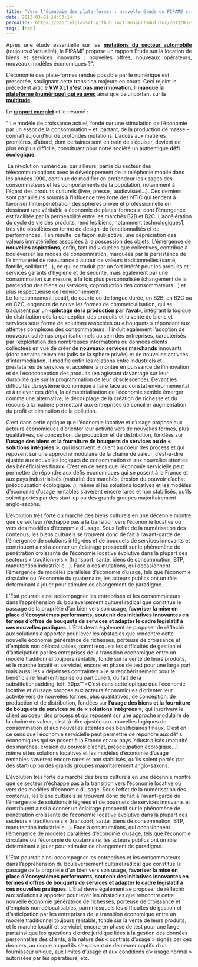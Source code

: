 ```yaml
---
title: "Vers l'économie des plate-formes : nouvelle étude du PIPAME sur la location de biens et services"
date: 2013-03-01 14:53:14
permalink: https://gabrielplassat.github.io/transportsdufutur/2013/03/vers-leconomie-des-plate-formes-nouvelle-etude-du-pipame-sur-la-location-de-biens-et-services.html
tags: [nan]
---
```


<p style="text-align: justify">Après une étude essentielle sur les <a href="https://gabrielplassat.github.io/transportsdufutur/2010/05/les-mutations-du-secteur-automobile-le-rapport-du-pole-interministeriel-de-prospective.html" target="_blank"><strong>mutations du secteur automobile</strong> </a>(toujours d'actualité), le PIPAME propose un rapport Étude sur la location de biens et services innovants : nouvelles offres, nouveaux opérateurs, nouveaux modèles économiques ?".</p> <p style=""text-align: justify"">L'économie des plate-formes rendue possible par le numérique est presentée, soulignant cette transition majeure en cours. Ceci rejoint le précédent article <strong><a href="https://gabrielplassat.github.io/transportsdufutur/2013/02/vw-xl1-prefigure-sans-doute-lautomobile-du-futur-ce-vehicule-objet-etait-previsible-depuis-des-dizaines-dannees.html"" target=""_blank"">VW XL1 n'est pas une innovation. Il manque la plateforme (numérique) qui va avec</a></strong> ainsi que celui portant sur la <strong><a href="https://gabrielplassat.github.io/transportsdufutur/2013/02/les-transports-a-lage-de-la-multitude.html"" target=""_blank"">multitude</a></strong>.</p> <p style=""text-align: justify"">Le <strong><a href=""http://www.dgcis.redressement-productif.gouv.fr/files/directions_services/etudes-et-statistiques/prospective/Rapport-PIPAME-location-de-biens-et-services.pdf?goback=%2Egsm_2695799_1_*2_*2_*2_lna_PENDING_*2"" target=""_blank"">rapport complet</a></strong> et le résumé : </p>   <!--more-->  <p style=""text-align: justifypadding-left: 30px"">" Le modèle de croissance actuel, fondé sur une stimulation de l’économie par un essor de la consommation – et, partant, de la production de masse – connaît aujourd’hui de profondes mutations. L’accès aux matières premières, d’abord, dont certaines sont en train de s’épuiser, devient de plus en plus difficile, constituant pour notre société un authentique <strong>défi écologique</strong>.</p> <p style=""text-align: justifypadding-left: 30px""> La révolution numérique, par ailleurs, partie du secteur des télécommunications avec le développement de la téléphonie mobile dans les années 1990, continue de modifier en profondeur les usages des consommateurs et les comportements de la population, notamment à l’égard des produits culturels (livre, presse,  audiovisuel…). Ces derniers sont par ailleurs soumis à l’influence très forte des NTIC qui tendent à favoriser l’interpénétration des sphères privée et professionnelle en dessinant une véritable « économie de plates-formes », dont l’émergence est facilitée par la perméabilité entre les marchés B2B et B2C. L’accélération du cycle de vie des produits, rend les biens, notamment technologiques1, très vite obsolètes en terme de design, de fonctionnalités et de performances. Il en résulte, de façon subjective, une dépréciation des valeurs immatérielles associées à la possession des objets. L’émergence de <strong>nouvelles aspirations</strong>, enfin, tant individuelles que collectives, contribue à bouleverser les modes de consommation, marquées par la persistance de l’« immatériel de rassurance » autour de valeurs traditionnelles (santé, famille, solidarité…), ce qui se traduit par un fort intérêt pour les produits et services garants d’hygiène et de sécurité, mais également par une consommation sur mesure, à la fois plus personnalisée (changement de la perception des biens ou services, coproduction des consommateurs…) et plus respectueuse de l’environnement.<br />Le fonctionnement locatif, de courte ou de longue durée, en B2B, en B2C ou en C2C, engendre de nouvelles formes de commercialisation, qui se traduisent par un «<strong>pilotage de la production par l’aval</strong>», intégrant la logique de distribution dès la conception des produits et la vente de biens et services sous forme de solutions associées ou « bouquets » répondant aux attentes complexes des consommateurs. Il induit également l’adoption de nouveaux schémas organisationnels au sein des entreprises, caractérisés par l’exploitation des nombreuses informations ou données clients collectées en vue de créer de <strong>nouveaux services marchands</strong> innovants (dont certains relevaient jadis de la sphère privée) et de nouvelles activités d’intermédiation. Il modifie enfin les relations entre industriels et prestataires de services et accèlère la montée en puissance de l’innovation et de l’écoconception des produits (en agissant davantage sur leur durabilité que sur la programmation de leur obsolescence). Devant les difficultés du système économique à faire face au constat environnemental et à relever ces défis, la dématérialisation de l’économie semble émerger comme une alternative, le découplage de la création de richesse et du recours à la matière permettant aux entreprises de concilier augmentation du profit et diminution de la pollution. </p> <p style=""text-align: justifypadding-left: 30px"">C’est dans cette optique que l’économie locative et d’usage propose aux acteurs économiques d’orienter leur activité vers de nouvelles formes, plus qualitatives, de conception, de production et de distribution, fondées sur <strong>l’usage des biens et la fourniture de bouquets de services ou de « solutions intégrées »,</strong> qui inscrivent le client au coeur des process et qui reposent sur une approche modulaire de la chaîne de valeur, c’est-à-dire ajustée aux nouvelles logiques de consommation et aux nouvelles attentes des bénéficiaires finaux. C’est en ce sens que l’économie servicielle peut permettre de répondre aux défis économiques qui se posent à la France et aux pays industrialisés (maturité des marchés, érosion du pouvoir d’achat, préoccupation écologique…), même si les solutions locatives et les modèles d’économie d’usage rentables s’avèrent encore rares et non stabilisés, qu’ils soient portés par des start-up ou des grands groupes majoritairement anglo-saxons.</p> <p style=""text-align: justifypadding-left: 30px"">L’évolution très forte du marché des biens culturels en une décennie montre que ce secteur n’échappe pas à la transition vers l’économie locative ou vers des modèles d’économie d’usage. Sous l’effet de la numérisation des contenus, les biens culturels se trouvent donc de fait à l’avant-garde de l’émergence de solutions intégrées et de bouquets de services innovants et contribuent ainsi à donner un éclairage prospectif sur le phénomène de pénétration croissante de l’économie locative évolutive dans la plupart des secteurs « traditionnels » (transport, santé, biens de consommation, BTP, manutention industrielle…). Face à ces mutations, qui occasionnent l’émergence de modèles parallèles d’économie d’usage, tels que l’économie circulaire ou l’économie du quaternaire, les acteurs publics ont un rôle déterminant à jouer pour stimuler ce changement de paradigme. </p> <p style=""text-align: justifypadding-left: 30px"">L’État pourrait ainsi accompagner les entreprises et les consommateurs dans l’appréhension du bouleversement culturel radical que constitue le passage de la propriété d’un bien vers son usage, <strong>favoriser la mise en place d’écosystèmes performants, soutenir des initiatives innovantes en termes d’offres de bouquets de services et adapter le cadre législatif à ces nouvelles pratiques</strong>. L’État devra également se proposer de réfléchir aux solutions à apporter pour lever les obstacles que rencontre cette nouvelle économie génératrice de richesses, porteuse de croissance et d’emplois non délocalisables, parmi lesquels les difficultés de gestion et d’anticipation par les entreprises de la transition économique entre un modèle traditionnel toujours rentable, fondé sur la vente de leurs produits, et le marché locatif et serviciel, encore en phase de test pour une large part  mais aussi les « dépenses contraintes »  le surenchérissement pour le bénéficiaire final (entreprise ou particulier), du fait de la substitutionpadding-left: 30px"">C’est dans cette optique que l’économie locative et d’usage propose aux acteurs économiques d’orienter leur activité vers de nouvelles formes, plus qualitatives, de conception, de production et de distribution, fondées sur <strong>l’usage des biens et la fourniture de bouquets de services ou de « solutions intégrées »,</strong> qui inscrivent le client au coeur des process et qui reposent sur une approche modulaire de la chaîne de valeur, c’est-à-dire ajustée aux nouvelles logiques de consommation et aux nouvelles attentes des bénéficiaires finaux. C’est en ce sens que l’économie servicielle peut permettre de répondre aux défis économiques qui se posent à la France et aux pays industrialisés (maturité des marchés, érosion du pouvoir d’achat, préoccupation écologique…), même si les solutions locatives et les modèles d’économie d’usage rentables s’avèrent encore rares et non stabilisés, qu’ils soient portés par des start-up ou des grands groupes majoritairement anglo-saxons.</p> <p style=""text-align: justifypadding-left: 30px"">L’évolution très forte du marché des biens culturels en une décennie montre que ce secteur n’échappe pas à la transition vers l’économie locative ou vers des modèles d’économie d’usage. Sous l’effet de la numérisation des contenus, les biens culturels se trouvent donc de fait à l’avant-garde de l’émergence de solutions intégrées et de bouquets de services innovants et contribuent ainsi à donner un éclairage prospectif sur le phénomène de pénétration croissante de l’économie locative évolutive dans la plupart des secteurs « traditionnels » (transport, santé, biens de consommation, BTP, manutention industrielle…). Face à ces mutations, qui occasionnent l’émergence de modèles parallèles d’économie d’usage, tels que l’économie circulaire ou l’économie du quaternaire, les acteurs publics ont un rôle déterminant à jouer pour stimuler ce changement de paradigme. </p> <p style=""text-align: justifypadding-left: 30px"">L’État pourrait ainsi accompagner les entreprises et les consommateurs dans l’appréhension du bouleversement culturel radical que constitue le passage de la propriété d’un bien vers son usage, <strong>favoriser la mise en place d’écosystèmes performants, soutenir des initiatives innovantes en termes d’offres de bouquets de services et adapter le cadre législatif à ces nouvelles pratiques</strong>. L’État devra également se proposer de réfléchir aux solutions à apporter pour lever les obstacles que rencontre cette nouvelle économie génératrice de richesses, porteuse de croissance et d’emplois non délocalisables, parmi lesquels les difficultés de gestion et d’anticipation par les entreprises de la transition économique entre un modèle traditionnel toujours rentable, fondé sur la vente de leurs produits, et le marché locatif et serviciel, encore en phase de test pour une large partainsi que les questions d’ordre juridique liées à la gestion des données personnelles des clients, à la nature des « contrats d’usage » signés par ces derniers, au risque auquel ils s’exposent de demeurer captifs d’un fournisseur unique, aux limites d’usage et aux conditions d’« usage normal » autorisées par les opérateurs, etc. </p> <p style=""text-align: justify
